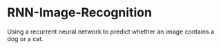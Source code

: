 # RNN-Image-Recognition
Using a recurrent neural network to predict whether an image contains a dog or a cat.

